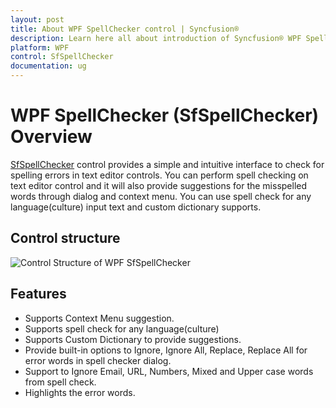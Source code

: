 ```yaml
---
layout: post
title: About WPF SpellChecker control | Syncfusion®
description: Learn here all about introduction of Syncfusion® WPF SpellChecker (SfSpellChecker) control, its elements and more.
platform: WPF
control: SfSpellChecker 
documentation: ug
---
```


# WPF SpellChecker (SfSpellChecker) Overview

[SfSpellChecker](https://help.syncfusion.com/cr/wpf/Syncfusion.Windows.Controls.SfSpellChecker.html) control provides a simple and intuitive interface to check for spelling errors in text editor controls. You can perform spell checking on text editor control and it will also provide suggestions for the misspelled words through dialog and context menu. You can use spell check for any language(culture) input text and custom dictionary supports. 

## Control structure

![Control Structure of WPF SfSpellChecker](overview-images/overview.jpeg)

## Features

* Supports Context Menu suggestion.
* Supports spell check for any language(culture)
* Supports Custom Dictionary to provide suggestions.
* Provide built-in options to Ignore, Ignore All, Replace, Replace All for error words in spell checker dialog.
* Support to Ignore Email, URL, Numbers, Mixed and Upper case words from spell check.
* Highlights the error words.


